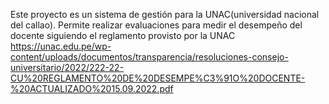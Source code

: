 Este proyecto es un sistema de gestión para la UNAC(universidad nacional del callao).
Permite realizar evaluaciones para medir el desempeño del docente siguiendo el reglamento provisto por la UNAC
https://unac.edu.pe/wp-content/uploads/documentos/transparencia/resoluciones-consejo-universitario/2022/222-22-CU%20REGLAMENTO%20DE%20DESEMPE%C3%91O%20DOCENTE-%20ACTUALIZADO%2015.09.2022.pdf
